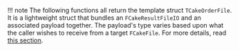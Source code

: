 !!! note
	The following functions all return the template struct `TCakeOrderFile`. It is a lightweight struct that bundles an `FCakeResultFileIO` and an associated payload together. The payload's type varies based upon what the caller wishes to receive from a target `FCakeFile`. For more details, read [this section](/core-api/special-types/cake-orders/).